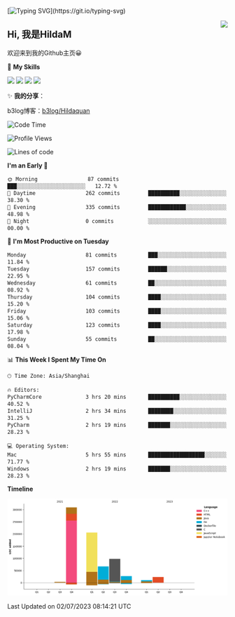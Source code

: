 [![Typing SVG](https://readme-typing-svg.herokuapp.com?size=50&duration=5000&color=8C43EA&vCenter=true&width=2000&height=70&lines=开拓视野,+冲破艰险,+洞悉所有,+贴近生活,+寻找真爱,+感受彼此;这就是人生的目的.)](https://git.io/typing-svg)

<a href="#">
  <img align="right" src="https://github-readme-stats.vercel.app/api?username=hildam&count_private=true&show_icons=true&bg_color=15,f2f7fd,E0EAFC" />
</a>

## Hi, 我是HildaM

欢迎来到我的Github主页😀

🌟 **My Skills**  

![](https://img.shields.io/badge/-Python-3776AB?style=flat-square&logo=Python&logoColor=fff)
![](https://img.shields.io/badge/-Java-F7DF1E?style=flat-square&logo=Java&logoColor=fff)
![](https://img.shields.io/badge/-Linux-000000?style=flat-square&logo=Linux&logoColor=fff)
![](https://img.shields.io/badge/-Golang-000000?style=flat-square&logo=Golang&logoColor=fff)

✨ **我的分享**：

b3log博客：[b3log/Hildaquan](https://ld246.com/member/Hildaquan/articles)




<!--START_SECTION:waka-->
![Code Time](http://img.shields.io/badge/Code%20Time-10%20hrs%2040%20mins-blue)

![Profile Views](http://img.shields.io/badge/Profile%20Views-256-blue)

![Lines of code](https://img.shields.io/badge/From%20Hello%20World%20I%27ve%20Written-744.2%20thousand%20lines%20of%20code-blue)

**I'm an Early 🐤** 

```text
🌞 Morning                87 commits          ███░░░░░░░░░░░░░░░░░░░░░░   12.72 % 
🌆 Daytime                262 commits         ██████████░░░░░░░░░░░░░░░   38.30 % 
🌃 Evening                335 commits         ████████████░░░░░░░░░░░░░   48.98 % 
🌙 Night                  0 commits           ░░░░░░░░░░░░░░░░░░░░░░░░░   00.00 % 
```
📅 **I'm Most Productive on Tuesday** 

```text
Monday                   81 commits          ███░░░░░░░░░░░░░░░░░░░░░░   11.84 % 
Tuesday                  157 commits         ██████░░░░░░░░░░░░░░░░░░░   22.95 % 
Wednesday                61 commits          ██░░░░░░░░░░░░░░░░░░░░░░░   08.92 % 
Thursday                 104 commits         ████░░░░░░░░░░░░░░░░░░░░░   15.20 % 
Friday                   103 commits         ████░░░░░░░░░░░░░░░░░░░░░   15.06 % 
Saturday                 123 commits         ████░░░░░░░░░░░░░░░░░░░░░   17.98 % 
Sunday                   55 commits          ██░░░░░░░░░░░░░░░░░░░░░░░   08.04 % 
```


📊 **This Week I Spent My Time On** 

```text
🕑︎ Time Zone: Asia/Shanghai

🔥 Editors: 
PyCharmCore              3 hrs 20 mins       ██████████░░░░░░░░░░░░░░░   40.52 % 
IntelliJ                 2 hrs 34 mins       ████████░░░░░░░░░░░░░░░░░   31.25 % 
PyCharm                  2 hrs 19 mins       ███████░░░░░░░░░░░░░░░░░░   28.23 % 

💻 Operating System: 
Mac                      5 hrs 55 mins       ██████████████████░░░░░░░   71.77 % 
Windows                  2 hrs 19 mins       ███████░░░░░░░░░░░░░░░░░░   28.23 % 
```

**Timeline**

![Lines of Code chart](https://raw.githubusercontent.com/HildaM/HildaM/main/assets/bar_graph.png)


 Last Updated on 02/07/2023 08:14:21 UTC
<!--END_SECTION:waka-->
